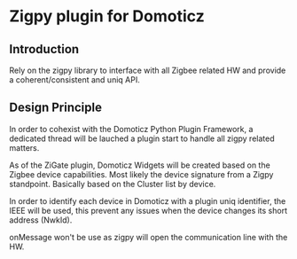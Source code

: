# Zigpy plugin for Domoticz

## Introduction

Rely on the zigpy library to interface with all Zigbee related HW and provide a coherent/consistent and uniq API.

## Design Principle

In order to cohexist with the Domoticz Python Plugin Framework, a dedicated thread will be lauched a plugin start to handle all zigpy related matters.

As of the ZiGate plugin, Domoticz Widgets will be created based on the Zigbee device capabilities. Most likely the device signature from a Zigpy standpoint. Basically based on the Cluster list by device.

In order to identify each device in Domoticz with a plugin uniq identifier, the IEEE will be used, this prevent any issues when the device changes its short address (NwkId).

onMessage won't be use as zigpy will open the communication line with the HW.


